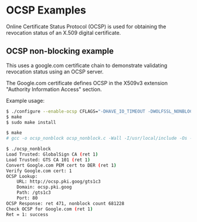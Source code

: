 # OCSP Examples

Online Certificate Status Protocol (OCSP) is used for obtaining the revocation status of an X.509 digital certificate.


## OCSP non-blocking example

This uses a google.com certificate chain to demonstrate validating revocation status using an OCSP server.

The Google.com certificate defines OCSP in the X509v3 extension "Authority Information Access" section.

Example usage:

```sh
$ ./configure --enable-ocsp CFLAGS="-DHAVE_IO_TIMEOUT -DWOLFSSL_NONBLOCK_OCSP"
$ make
$ sudo make install

$ make
# gcc -o ocsp_nonblock ocsp_nonblock.c -Wall -I/usr/local/include -Os -L/usr/local/lib -lwolfssl

$ ./ocsp_nonblock
Load Trusted: GlobalSign CA (ret 1)
Load Trusted: GTS CA 101 (ret 1)
Convert Google.com PEM cert to DER (ret 1)
Verify Google.com cert: 1
OCSP Lookup:
	URL: http://ocsp.pki.goog/gts1c3
	Domain: ocsp.pki.goog
	Path: /gts1c3
	Port: 80
OCSP Response: ret 471, nonblock count 681228
Check OCSP for Google.com (ret 1)
Ret = 1: success
```
